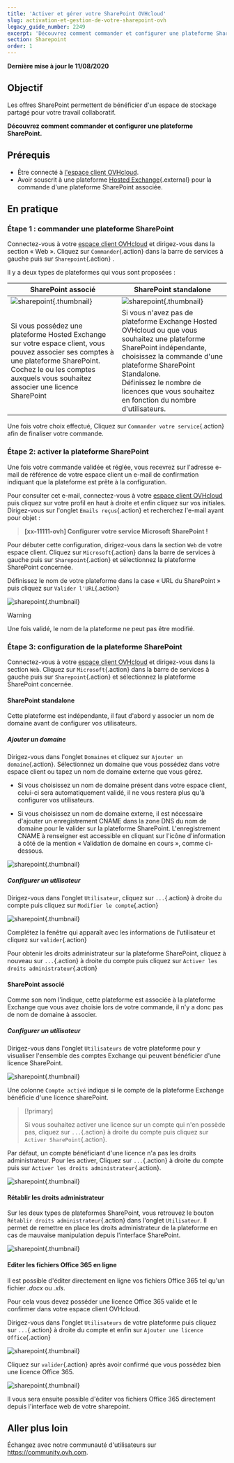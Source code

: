 ```yaml
---
title: 'Activer et gérer votre SharePoint OVHcloud'
slug: activation-et-gestion-de-votre-sharepoint-ovh
legacy_guide_number: 2249
excerpt: 'Découvrez comment commander et configurer une plateforme SharePoint.'
section: Sharepoint
order: 1
---
```


**Dernière mise à jour le 11/08/2020**

## Objectif

Les offres SharePoint permettent de bénéficier d'un espace de stockage partagé pour votre travail collaboratif.

**Découvrez comment commander et configurer une plateforme SharePoint.**

## Prérequis

- Être connecté à [l'espace client OVHcloud](https://www.ovh.com/auth/?action=gotomanager).
- Avoir souscrit à une plateforme [Hosted Exchange](https://www.ovh.com/fr/emails/hosted-exchange/){.external} pour la commande d'une plateforme SharePoint associée.

## En pratique

### Étape 1 : commander une plateforme SharePoint

Connectez-vous à votre [espace client OVHcloud](https://www.ovh.com/auth/?action=gotomanager) et dirigez-vous dans la section « Web ». Cliquez sur `Commander`{.action} dans la barre de services à gauche puis sur `Sharepoint`{.action} .

Il y a deux types de plateformes qui vous sont proposées :

| SharePoint associé                                                                                                                      	| SharePoint standalone                                                                                                                                                                       	|
|-----------------------------------------------------------------------------------------------------------------------------------------	|---------------------------------------------------------------------------------------------------------------------------------------------------------------------------------------------	|
| ![sharepoint](images/order-manage-sharepoint-02.png){.thumbnail}                                                                        	| ![sharepoint](images/order-manage-sharepoint-03.png){.thumbnail}                                                                                                                            	|
| Si vous possédez une plateforme Hosted Exchange sur votre espace client, vous pouvez associer ses comptes à une plateforme SharePoint. Cochez le ou les comptes auxquels vous souhaitez associer une licence SharePoint 	| Si vous n'avez pas de plateforme Exchange Hosted OVHcloud ou que vous souhaitez une plateforme SharePoint indépendante, choisissez la commande d'une plateforme SharePoint Standalone. <br>Définissez le nombre de licences que vous souhaitez en fonction du nombre d'utilisateurs.	|

Une fois votre choix effectué, Cliquez sur `Commander votre service`{.action} afin de finaliser votre commande.

### Étape 2: activer la plateforme SharePoint

Une fois votre commande validée et réglée, vous recevrez sur l'adresse e-mail de référence de votre espace client un e-mail de confirmation indiquant que la plateforme est prête à la configuration.

Pour consulter cet e-mail, connectez-vous à votre [espace client OVHcloud](https://www.ovh.com/auth/?action=gotomanager) puis cliquez sur votre profil en haut à droite et enfin cliquez sur vos initiales. Dirigez-vous sur l'onglet `Emails reçus`{.action} et recherchez l'e-mail ayant pour objet :

> **[xx-11111-ovh] Configurer votre service Microsoft SharePoint !**

Pour débuter cette configuration, dirigez-vous dans la section `Web` de votre espace client. Cliquez sur `Microsoft`{.action} dans la barre de services à gauche puis sur `Sharepoint`{.action} et sélectionnez la plateforme SharePoint concernée.

Définissez le nom de votre plateforme dans la case « URL du SharePoint » puis cliquez sur `Valider l'URL`{.action}

![sharepoint](images/order-manage-sharepoint-04.png){.thumbnail}  

> [!warning]
>
> Une fois validé, le nom de la plateforme ne peut pas être modifié.

### Étape 3: configuration de la plateforme SharePoint

Connectez-vous à votre [espace client OVHcloud](https://www.ovh.com/auth/?action=gotomanager) et dirigez-vous dans la section `Web`. Cliquez sur `Microsoft`{.action} dans la barre de services à gauche puis sur `Sharepoint`{.action} et sélectionnez la plateforme SharePoint concernée.

#### **SharePoint standalone**

Cette plateforme est indépendante, il faut d'abord y associer un nom de domaine avant de configurer vos utilisateurs.

##### ***Ajouter un domaine***

Dirigez-vous dans l'onglet `Domaines` et cliquez sur `Ajouter un domaine`{.action}. Sélectionnez un domaine que vous possédez dans votre espace client ou tapez un nom de domaine externe que vous gérez. 

- Si vous choisissez un nom de domaine présent dans votre espace client, celui-ci sera automatiquement validé, il ne vous restera plus qu'à configurer vos utilisateurs.
 
- Si vous choisissez un nom de domaine externe, il est nécessaire d'ajouter un enregistrement CNAME dans la zone DNS du nom de domaine pour le valider sur la plateforme SharePoint. L'enregistrement CNAME à renseigner est accessible en cliquant sur l'icône d'information à côté de la mention « Validation de domaine en cours », comme ci-dessous.


![sharepoint](images/order-manage-sharepoint-05.png){.thumbnail}

##### ***Configurer un utilisateur***

Dirigez-vous dans l'onglet `Utilisateur`, cliquez sur `...`{.action} à droite du compte puis cliquez sur `Modifier le compte`{.action}

![sharepoint](images/order-manage-sharepoint-06.png){.thumbnail} 

Complétez la fenêtre qui apparaît avec les informations de l'utilisateur et cliquez sur `valider`{.action}

Pour obtenir les droits administrateur sur la plateforme SharePoint, cliquez à nouveau sur `...`{.action} à droite du compte puis cliquez sur `Activer les droits administrateur`{.action}

#### **SharePoint associé**

Comme son nom l'indique, cette plateforme est associée à la plateforme Exchange que vous avez choisie lors de votre commande, il n'y a donc pas de nom de domaine à associer.

##### ***Configurer un utilisateur***

Dirigez-vous dans l'onglet `Utilisateurs` de votre plateforme pour y visualiser l'ensemble des comptes Exchange qui peuvent bénéficier d'une licence SharePoint.

![sharepoint](images/order-manage-sharepoint-07.png){.thumbnail} 

Une colonne `Compte activé` indique si le compte de la plateforme Exchange bénéficie d'une licence sharePoint. 

> [!primary]
>
> Si vous souhaitez activer une licence sur un compte qui n'en possède pas, cliquez sur `...`{.action} à droite du compte puis cliquez sur `Activer SharePoint`{.action}.

Par défaut, un compte bénéficiant d'une licence n'a pas les droits administrateur. Pour les activer, Cliquez sur `...`{.action} à droite du compte puis sur `Activer les droits administrateur`{.action}.

![sharepoint](images/order-manage-sharepoint-08.png){.thumbnail} 

#### **Rétablir les droits administrateur**

Sur les deux types de plateformes SharePoint, vous retrouvez le bouton `Rétablir droits administrateur`{.action} dans l'onglet `Utilisateur`. Il permet de remettre en place les droits administrateur de la plateforme en cas de mauvaise manipulation depuis l'interface SharePoint.

![sharepoint](images/order-manage-sharepoint-09.png){.thumbnail}

#### **Editer les fichiers Office 365 en ligne**

Il est possible d'éditer directement en ligne vos fichiers Office 365 tel qu'un fichier *.docx* ou *.xls*.

Pour cela vous devez posséder une licence Office 365 valide et le confirmer dans votre espace client OVHcloud.

Dirigez-vous dans l'onglet `Utilisateurs` de votre plateforme puis cliquez sur `...`{.action} à droite du compte et enfin sur `Ajouter une licence Office`{.action}

![sharepoint](images/order-manage-sharepoint-10.png){.thumbnail}

Cliquez sur `valider`{.action} après avoir confirmé que vous possédez bien une licence Office 365.

![sharepoint](images/order-manage-sharepoint-11.png){.thumbnail}

Il vous sera ensuite possible d'éditer vos fichiers Office 365 directement depuis l'interface web de votre sharepoint.

## Aller plus loin

Échangez avec notre communauté d'utilisateurs sur <https://community.ovh.com>.